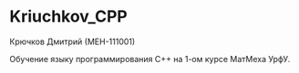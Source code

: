 # Kriuchkov_CPP

Крючков Дмитрий (МЕН-111001)

Обучение языку программирования C++ на 1-ом курсе МатМеха УрфУ.
